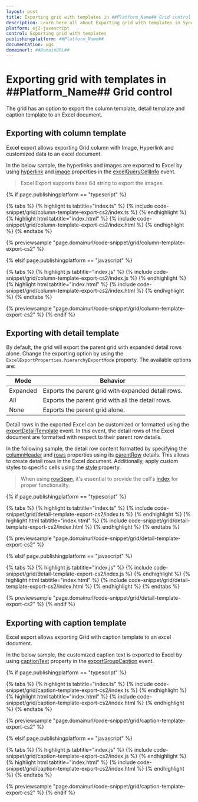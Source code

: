 ```yaml
---
layout: post
title: Exporting grid with templates in ##Platform_Name## Grid control | Syncfusion
description: Learn here all about Exporting grid with templates in Syncfusion ##Platform_Name## Grid control of Syncfusion Essential JS 2 and more.
platform: ej2-javascript
control: Exporting grid with templates
publishingplatform: ##Platform_Name##
documentation: ugs
domainurl: ##DomainURL##
---
```


# Exporting grid with templates in ##Platform_Name## Grid control

The grid has an option to export the column template, detail template and caption template to an Excel document.

## Exporting with column template

Excel export allows exporting Grid column with Image, Hyperlink and customized data to an excel document.

In the below sample, the hyperlinks and images are exported to Excel by using [hyperlink](../../api/grid/excelQueryCellInfoEventArgs/#hyperlink) and [image](../../api/grid/excelQueryCellInfoEventArgs/#image) properties in the [excelQueryCellInfo](../../api/grid/#excelquerycellinfo) event.

> Excel Export supports base 64 string to export the images.

{% if page.publishingplatform == "typescript" %}

 {% tabs %}
{% highlight ts tabtitle="index.ts" %}
{% include code-snippet/grid/column-template-export-cs2/index.ts %}
{% endhighlight %}
{% highlight html tabtitle="index.html" %}
{% include code-snippet/grid/column-template-export-cs2/index.html %}
{% endhighlight %}
{% endtabs %}
        
{% previewsample "page.domainurl/code-snippet/grid/column-template-export-cs2" %}

{% elsif page.publishingplatform == "javascript" %}

{% tabs %}
{% highlight js tabtitle="index.js" %}
{% include code-snippet/grid/column-template-export-cs2/index.js %}
{% endhighlight %}
{% highlight html tabtitle="index.html" %}
{% include code-snippet/grid/column-template-export-cs2/index.html %}
{% endhighlight %}
{% endtabs %}

{% previewsample "page.domainurl/code-snippet/grid/column-template-export-cs2" %}
{% endif %}

## Exporting with detail template

 By default, the grid will export the parent grid with expanded detail rows alone. Change the exporting option by using the `ExcelExportProperties.hierarchyExportMode` property. The available options are:

| Mode     | Behavior    |
|----------|-------------|
| Expanded | Exports the parent grid with expanded detail rows. |
| All      | Exports the parent grid with all the detail rows. |
| None     | Exports the parent grid alone. |

Detail rows in the exported Excel can be customized or formatted using the [exportDetailTemplate](../../api/grid/#exportdetailtemplate) event. In this event, the detail rows of the Excel document are formatted with respect to their parent row details.

In the following sample, the detail row content formatted by specifying the [columnHeader](../../api/grid/detailTemplateProperties/#columnheader) and [rows](../../api/grid/detailTemplateProperties/#rows) properties using its [parentRow](../../api/grid/exportDetailTemplateEventArgs/#parentrow) details. This allows to create detail rows in the Excel document. Additionally, apply custom styles to specific cells using the [style](../../api/grid/detailTemplateCell/#style) property.

> When using [rowSpan](../../api/grid/detailTemplateCell/#rowspan), it's essential to provide the cell's [index](../../api/grid/detailTemplateCell/#index) for proper functionality.

{% if page.publishingplatform == "typescript" %}

 {% tabs %}
{% highlight ts tabtitle="index.ts" %}
{% include code-snippet/grid/detail-template-export-cs2/index.ts %}
{% endhighlight %}
{% highlight html tabtitle="index.html" %}
{% include code-snippet/grid/detail-template-export-cs2/index.html %}
{% endhighlight %}
{% endtabs %}
        
{% previewsample "page.domainurl/code-snippet/grid/detail-template-export-cs2" %}

{% elsif page.publishingplatform == "javascript" %}

{% tabs %}
{% highlight js tabtitle="index.js" %}
{% include code-snippet/grid/detail-template-export-cs2/index.js %}
{% endhighlight %}
{% highlight html tabtitle="index.html" %}
{% include code-snippet/grid/detail-template-export-cs2/index.html %}
{% endhighlight %}
{% endtabs %}

{% previewsample "page.domainurl/code-snippet/grid/detail-template-export-cs2" %}
{% endif %}

## Exporting with caption template

Excel export allows exporting Grid with caption template to an excel document.

In the below sample, the customized caption text is exported to Excel by using [captionText](../../api/grid/exportGroupCaptionEventArgs/#captiontext) property in the [exportGroupCaption](../../api/grid/#exportgroupcaption) event.

{% if page.publishingplatform == "typescript" %}

 {% tabs %}
{% highlight ts tabtitle="index.ts" %}
{% include code-snippet/grid/caption-template-export-cs2/index.ts %}
{% endhighlight %}
{% highlight html tabtitle="index.html" %}
{% include code-snippet/grid/caption-template-export-cs2/index.html %}
{% endhighlight %}
{% endtabs %}
        
{% previewsample "page.domainurl/code-snippet/grid/caption-template-export-cs2" %}

{% elsif page.publishingplatform == "javascript" %}

{% tabs %}
{% highlight js tabtitle="index.js" %}
{% include code-snippet/grid/caption-template-export-cs2/index.js %}
{% endhighlight %}
{% highlight html tabtitle="index.html" %}
{% include code-snippet/grid/caption-template-export-cs2/index.html %}
{% endhighlight %}
{% endtabs %}

{% previewsample "page.domainurl/code-snippet/grid/caption-template-export-cs2" %}
{% endif %}